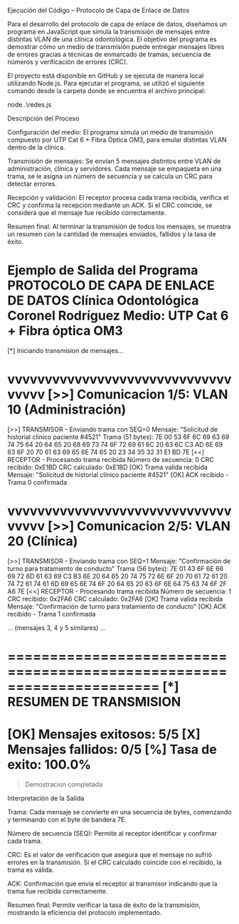 Ejecución del Código – Protocolo de Capa de Enlace de Datos

Para el desarrollo del protocolo de capa de enlace de datos, diseñamos un programa en JavaScript que simula la transmisión de mensajes entre distintas VLAN de una clínica odontológica. El objetivo del programa es demostrar cómo un medio de transmisión puede entregar mensajes libres de errores gracias a técnicas de enmarcado de tramas, secuencia de números y verificación de errores (CRC).

El proyecto está disponible en GitHub y se ejecuta de manera local utilizando Node.js. Para ejecutar el programa, se utilizó el siguiente comando desde la carpeta donde se encuentra el archivo principal:

node .\redes.js

Descripción del Proceso

Configuración del medio: El programa simula un medio de transmisión compuesto por UTP Cat 6 + Fibra Óptica OM3, para emular distintas VLAN dentro de la clínica.

Transmisión de mensajes: Se envían 5 mensajes distintos entre VLAN de administración, clínica y servidores. Cada mensaje se empaqueta en una trama, se le asigna un número de secuencia y se calcula un CRC para detectar errores.

Recepción y validación: El receptor procesa cada trama recibida, verifica el CRC y confirma la recepción mediante un ACK. Si el CRC coincide, se considera que el mensaje fue recibido correctamente.

Resumen final: Al terminar la transmisión de todos los mensajes, se muestra un resumen con la cantidad de mensajes enviados, fallidos y la tasa de éxito.

Ejemplo de Salida del Programa
PROTOCOLO DE CAPA DE ENLACE DE DATOS
Clínica Odontológica Coronel Rodríguez
Medio: UTP Cat 6 + Fibra óptica OM3
======================================================================

[*] Iniciando transmision de mensajes...

vvvvvvvvvvvvvvvvvvvvvvvvvvvvvvvvvvv
[>>] Comunicacion 1/5: VLAN 10 (Administración)
======================================================================
[>>] TRANSMISOR - Enviando trama con SEQ=0
Mensaje: "Solicitud de historial clínico paciente #4521"
Trama (51 bytes): 7E 00 53 6F 6C 69 63 69 74 75 64 20 64 65 20 68 69 73 74 6F 72 69 61 6C 20 63 6C C3 AD 6E 69 63 6F 20 70 61 63 69 65 6E 74 65 20 23 34 35 32 31 E1 BD 7E
[<<] RECEPTOR - Procesando trama recibida
Número de secuencia: 0
CRC recibido: 0xE1BD
CRC calculado: 0xE1BD
[OK] Trama valida recibida
Mensaje: "Solicitud de historial clínico paciente #4521"
[OK] ACK recibido - Trama 0 confirmada

vvvvvvvvvvvvvvvvvvvvvvvvvvvvvvvvvvv
[>>] Comunicacion 2/5: VLAN 20 (Clínica)
======================================================================
[>>] TRANSMISOR - Enviando trama con SEQ=1
Mensaje: "Confirmación de turno para tratamiento de conducto"
Trama (56 bytes): 7E 01 43 6F 6E 66 69 72 6D 61 63 69 C3 B3 6E 20 64 65 20 74 75 72 6E 6F 20 70 61 72 61 20 74 72 61 74 61 6D 69 65 6E 74 6F 20 64 65 20 63 6F 6E 64 75 63 74 6F 2F A6 7E
[<<] RECEPTOR - Procesando trama recibida
Número de secuencia: 1
CRC recibido: 0x2FA6
CRC calculado: 0x2FA6
[OK] Trama valida recibida
Mensaje: "Confirmación de turno para tratamiento de conducto"
[OK] ACK recibido - Trama 1 confirmada

... (mensajes 3, 4 y 5 similares) ...

======================================================================
[*] RESUMEN DE TRANSMISION
======================================================================
[OK] Mensajes exitosos: 5/5
[X] Mensajes fallidos: 0/5
[%] Tasa de exito: 100.0%
======================================================================
> Demostracion completada

Interpretación de la Salida

Trama: Cada mensaje se convierte en una secuencia de bytes, comenzando y terminando con el byte de bandera 7E.

Número de secuencia (SEQ): Permite al receptor identificar y confirmar cada trama.

CRC: Es el valor de verificación que asegura que el mensaje no sufrió errores en la transmisión. Si el CRC calculado coincide con el recibido, la trama es válida.

ACK: Confirmación que envía el receptor al transmisor indicando que la trama fue recibida correctamente.

Resumen final: Permite verificar la tasa de éxito de la transmisión, mostrando la eficiencia del protocolo implementado.
